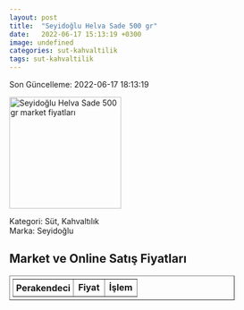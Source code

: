 ```yaml
---
layout: post
title:  "Seyidoğlu Helva Sade 500 gr"
date:   2022-06-17 15:13:19 +0300
image: undefined
categories: sut-kahvaltilik
tags: sut-kahvaltilik
---
```


Son Güncelleme: 2022-06-17 18:13:19

<img src="undefined" width="200" alt="Seyidoğlu Helva Sade 500 gr market fiyatları" />

Kategori: Süt, Kahvaltılık
<br />
Marka: Seyidoğlu

<h2>Market ve Online Satış Fiyatları</h2>

<table border="1" style="padding: 5px;width:80%;">
  <tr>
    <td style="padding: 5px;"><strong>Perakendeci</strong></td>
    <td><strong>Fiyat</strong></td>
    <td><strong>İşlem</strong></td>
  </tr>
  
</table>

